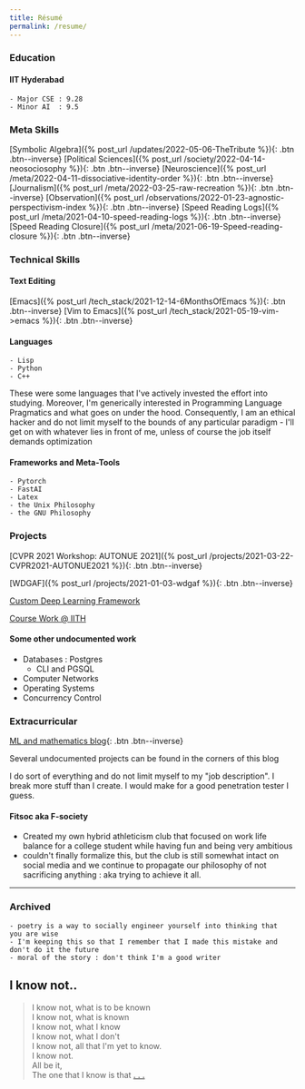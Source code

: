```yaml
---
title: Résumé
permalink: /resume/
---
```


### Education

#### IIT Hyderabad

	- Major CSE : 9.28
	- Minor AI  : 9.5

### Meta Skills

[Symbolic Algebra]({% post_url /updates/2022-05-06-TheTribute %}){: .btn .btn--inverse}
[Political Sciences]({% post_url /society/2022-04-14-neosociosophy %}){: .btn .btn--inverse}
[Neuroscience]({% post_url /meta/2022-04-11-dissociative-identity-order %}){: .btn .btn--inverse}
[Journalism]({% post_url /meta/2022-03-25-raw-recreation %}){: .btn .btn--inverse}
[Observation]({% post_url /observations/2022-01-23-agnostic-perspectivism-index %}){: .btn .btn--inverse}
[Speed Reading Logs]({% post_url /meta/2021-04-10-speed-reading-logs %}){: .btn .btn--inverse}
[Speed Reading Closure]({% post_url /meta/2021-06-19-Speed-reading-closure %}){: .btn .btn--inverse}

### Technical Skills

#### Text Editing

[Emacs]({% post_url /tech_stack/2021-12-14-6MonthsOfEmacs %}){: .btn .btn--inverse}
[Vim to Emacs]({% post_url /tech_stack/2021-05-19-vim->emacs %}){: .btn .btn--inverse}

#### Languages

	- Lisp
	- Python
	- C++
	
These were some languages that I've actively invested the effort into
studying.
Moreover, I'm generically interested in Programming Language
Pragmatics and what goes on under the hood. Consequently, I am an
ethical hacker and do not limit myself to the bounds of any particular
paradigm - I'll get on with whatever lies in front of me, unless of
course the job itself demands optimization

	
#### Frameworks and Meta-Tools

	- Pytorch
	- FastAI
	- Latex
	- the Unix Philosophy
	- the GNU Philosophy

### Projects

[CVPR 2021 Workshop: AUTONUE 2021]({% post_url /projects/2021-03-22-CVPR2021-AUTONUE2021 %}){: .btn .btn--inverse}

[WDGAF]({% post_url /projects/2021-01-03-wdgaf %}){: .btn .btn--inverse}

[Custom Deep Learning Framework](https://github.com/rajp152k/cust_dl_lib)

[Course Work @ IITH](https://github.com/rajp152k/coursework_IITH)

#### Some other undocumented work
 
 - Databases : Postgres
   - CLI and PGSQL
 - Computer Networks
 - Operating Systems
 - Concurrency Control

### Extracurricular

[ML and mathematics blog](https://rajpatil.dev/Datum2Nat){: .btn .btn--inverse}    

Several undocumented projects can be found in the corners of this blog

I do sort of everything and do not limit myself to my "job
description". I break more stuff than I create. I would make for a
good penetration tester I guess.

#### Fitsoc aka F-society

 - Created my own hybrid athleticism club that focused on work life
   balance for a college student while having fun and being very ambitious
 - couldn't finally formalize this, but the club is still somewhat
   intact on social media and we continue to propagate our philosophy
   of not sacrificing anything : aka trying to achieve it all.
   
---

### Archived

	- poetry is a way to socially engineer yourself into thinking that
	you are wise
	- I'm keeping this so that I remember that I made this mistake and
	don't do it the future
	- moral of the story : don't think I'm a good writer

## I know not..

> I know not, what is to be known  
> I know not, what is known  
> I know not, what I know  
> I know not, what I don't  
> I know not, all that I'm yet to know.  
> I know not.  
> All be it,  
> The one that I know is that [. . .](https://rajpatil.dev/resume/#-i-know-not)  
